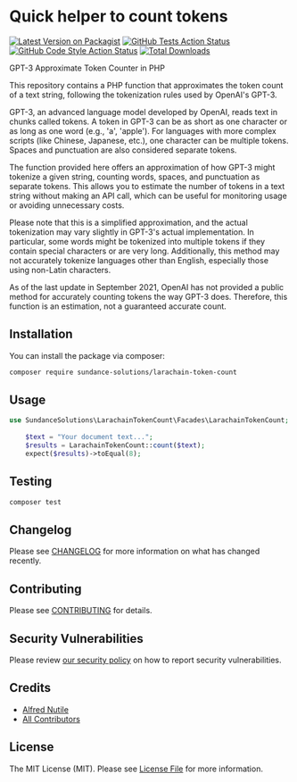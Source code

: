 # Quick helper to count tokens 

[![Latest Version on Packagist](https://img.shields.io/packagist/v/sundance-solutions/larachain-token-count.svg?style=flat-square)](https://packagist.org/packages/sundance-solutions/larachain-token-count)
[![GitHub Tests Action Status](https://img.shields.io/github/actions/workflow/status/sundance-solutions/larachain-token-count/run-tests.yml?branch=main&label=tests&style=flat-square)](https://github.com/sundance-solutions/larachain-token-count/actions?query=workflow%3Arun-tests+branch%3Amain)
[![GitHub Code Style Action Status](https://img.shields.io/github/actions/workflow/status/sundance-solutions/larachain-token-count/fix-php-code-style-issues.yml?branch=main&label=code%20style&style=flat-square)](https://github.com/sundance-solutions/larachain-token-count/actions?query=workflow%3A"Fix+PHP+code+style+issues"+branch%3Amain)
[![Total Downloads](https://img.shields.io/packagist/dt/sundance-solutions/larachain-token-count.svg?style=flat-square)](https://packagist.org/packages/sundance-solutions/larachain-token-count)

GPT-3 Approximate Token Counter in PHP

This repository contains a PHP function that approximates the token count of a text string, following the tokenization rules used by OpenAI's GPT-3.

GPT-3, an advanced language model developed by OpenAI, reads text in chunks called tokens. A token in GPT-3 can be as short as one character or as long as one word (e.g., 'a', 'apple'). For languages with more complex scripts (like Chinese, Japanese, etc.), one character can be multiple tokens. Spaces and punctuation are also considered separate tokens.

The function provided here offers an approximation of how GPT-3 might tokenize a given string, counting words, spaces, and punctuation as separate tokens. This allows you to estimate the number of tokens in a text string without making an API call, which can be useful for monitoring usage or avoiding unnecessary costs.

Please note that this is a simplified approximation, and the actual tokenization may vary slightly in GPT-3's actual implementation. In particular, some words might be tokenized into multiple tokens if they contain special characters or are very long. Additionally, this method may not accurately tokenize languages other than English, especially those using non-Latin characters.

As of the last update in September 2021, OpenAI has not provided a public method for accurately counting tokens the way GPT-3 does. Therefore, this function is an estimation, not a guaranteed accurate count.

## Installation

You can install the package via composer:

```bash
composer require sundance-solutions/larachain-token-count
```

## Usage

```php
use SundanceSolutions\LarachainTokenCount\Facades\LarachainTokenCount;
    
    $text = "Your document text...";
    $results = LarachainTokenCount::count($text);
    expect($results)->toEqual(8);

```

## Testing

```bash
composer test
```

## Changelog

Please see [CHANGELOG](CHANGELOG.md) for more information on what has changed recently.

## Contributing

Please see [CONTRIBUTING](CONTRIBUTING.md) for details.

## Security Vulnerabilities

Please review [our security policy](../../security/policy) on how to report security vulnerabilities.

## Credits

- [Alfred Nutile](https://github.com/alnutile)
- [All Contributors](../../contributors)

## License

The MIT License (MIT). Please see [License File](LICENSE.md) for more information.
